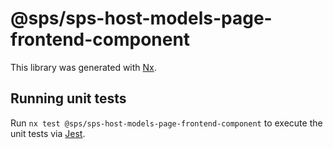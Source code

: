 # @sps/sps-host-models-page-frontend-component

This library was generated with [Nx](https://nx.dev).

## Running unit tests

Run `nx test @sps/sps-host-models-page-frontend-component` to execute the unit tests via [Jest](https://jestjs.io).

